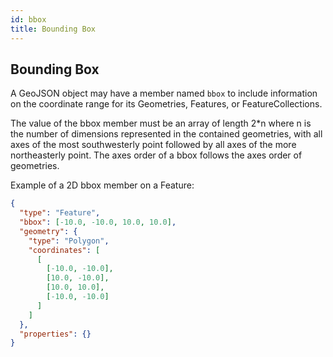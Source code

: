 ```yaml
---
id: bbox
title: Bounding Box
---
```


## Bounding Box

A GeoJSON object may have a member named `bbox` to include information on the coordinate range for its Geometries, Features, or FeatureCollections.

The value of the bbox member must be an array of length 2\*n where n is the number of dimensions represented in the contained geometries, with all axes of the most southwesterly point followed by all axes of the more northeasterly point. The axes order of a bbox follows the axes order of geometries.

Example of a 2D bbox member on a Feature:

```json
{
  "type": "Feature",
  "bbox": [-10.0, -10.0, 10.0, 10.0],
  "geometry": {
    "type": "Polygon",
    "coordinates": [
      [
        [-10.0, -10.0],
        [10.0, -10.0],
        [10.0, 10.0],
        [-10.0, -10.0]
      ]
    ]
  },
  "properties": {}
}
```

